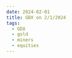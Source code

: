 ```yaml
---
date: 2024-02-01
title: GDX on 2/1/2024
tags: 
  - GDX
  - gold
  - miners
  - equities
---
```

<div class="post">
<snapshot-grid 
    :reports="['2024/01/31/CTA/GDX', '2024/02/01/CTA/GDX', '2024/02/01/MTP/GDX']"
    chart="2024/02/01/Chart/GDX"
/>
<p>

</p>
<p>

</p>
</div>
